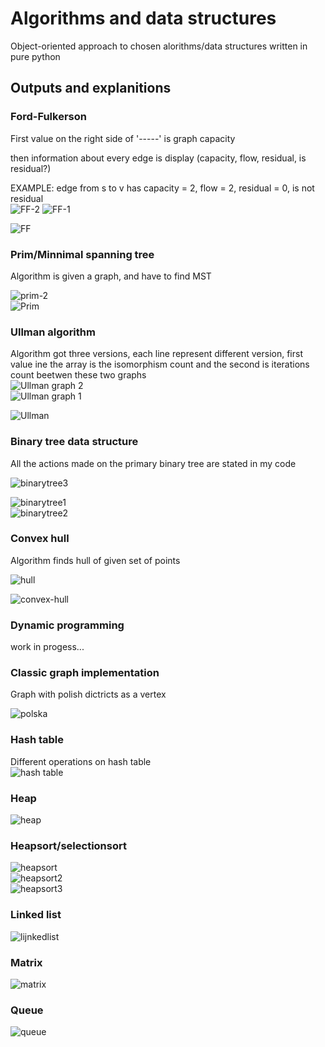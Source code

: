 # Algorithms and data structures
Object-oriented approach to chosen alorithms/data structures written in pure python
## Outputs and explanitions
### Ford-Fulkerson
First value on the right side of '-----' is graph capacity  
  
then information about every edge is display (capacity, flow, residual, is residual?)  

EXAMPLE: edge from s to v has capacity = 2, flow = 2, residual = 0, is not residual  
  ![FF-2](https://github.com/wasikjakub/Algorithms-and-data-structures/assets/144064944/35c48488-6e1c-442c-be59-3c583a0d8e05)
  ![FF-1](https://github.com/wasikjakub/Algorithms-and-data-structures/assets/144064944/91708e0d-6a88-41ae-b7a7-85022c20d1c3)

![FF](https://github.com/wasikjakub/Algorithms-and-data-structures/assets/144064944/565c0dc9-fe42-4da3-81b8-8ff391acb844)

### Prim/Minnimal spanning tree  
Algorithm is given a graph, and have to find MST  
  
![prim-2](https://github.com/wasikjakub/Algorithms-and-data-structures/assets/144064944/99dea6ba-e89c-4e3d-9502-532fb2fc9a11)  
![Prim](https://github.com/wasikjakub/Algorithms-and-data-structures/assets/144064944/1122261e-b5c4-4677-8304-26674ccda09e)  

### Ullman algorithm  
  Algorithm got three versions, each line represent different version, first value ine the array is the isomorphism count and the second is iterations count  beetwen these two graphs  
  ![Ullman graph 2](https://github.com/wasikjakub/Algorithms-and-data-structures/assets/144064944/e8fe48a6-b7af-409d-a4a3-8fbc8056eb6f)  
  ![Ullman graph 1](https://github.com/wasikjakub/Algorithms-and-data-structures/assets/144064944/791c43c7-8eef-4f32-99cb-ca7d7a15f895)  

  ![Ullman](https://github.com/wasikjakub/Algorithms-and-data-structures/assets/144064944/d28619f8-1751-4468-8d80-38900f3a87f4)

### Binary tree data structure

All the actions made on the primary binary tree are stated in my code

![binarytree3](https://github.com/wasikjakub/Algorithms-and-data-structures/assets/144064944/05ecfbda-ef5b-49c8-b3e4-2c70737c6c6d)  


![binarytree1](https://github.com/wasikjakub/Algorithms-and-data-structures/assets/144064944/1a9fe86b-ac06-4dcf-98d0-d2698d1b45f7)  
![binarytree2](https://github.com/wasikjakub/Algorithms-and-data-structures/assets/144064944/bd2f4c08-79de-44e4-a28d-9a89b623aff1)


### Convex hull

Algorithm finds hull of given set of points
  
![hull](https://github.com/wasikjakub/Algorithms-and-data-structures/assets/144064944/76256045-3708-41de-be11-c5246bfb6623)
  
![convex-hull](https://github.com/wasikjakub/Algorithms-and-data-structures/assets/144064944/b50f612c-34d9-44d2-a508-04a17c24418a)

### Dynamic programming

  work in progess...

### Classic graph implementation

Graph with polish dictricts as a vertex
   
![polska](https://github.com/wasikjakub/Algorithms-and-data-structures/assets/144064944/17fe38d5-5cf5-4da1-91b7-bda079f6b7f4)  

### Hash table  

Different operations on hash table  
![hash table](https://github.com/wasikjakub/Algorithms-and-data-structures/assets/144064944/d37aad56-9cef-4a50-b238-7244d7f761ea)

### Heap  
  ![heap](https://github.com/wasikjakub/Algorithms-and-data-structures/assets/144064944/300e5387-e7b6-4716-955f-70772cb98717)

### Heapsort/selectionsort

![heapsort](https://github.com/wasikjakub/Algorithms-and-data-structures/assets/144064944/5b26c5cf-f381-4710-979a-29bef67f4868)  
![heapsort2](https://github.com/wasikjakub/Algorithms-and-data-structures/assets/144064944/d154aba0-5940-40ff-858c-4d3fb95e29a3)  
![heapsort3](https://github.com/wasikjakub/Algorithms-and-data-structures/assets/144064944/46aebb27-c636-47a8-b398-0e8235978ce0)  

### Linked list
  
![lijnkedlist](https://github.com/wasikjakub/Algorithms-and-data-structures/assets/144064944/a4b88937-3b80-4a41-8a52-940b49f7943b)

### Matrix
  
![matrix](https://github.com/wasikjakub/Algorithms-and-data-structures/assets/144064944/af548bce-2c5e-49cb-a109-11ba5e1c06f3)

### Queue
  ![queue](https://github.com/wasikjakub/Algorithms-and-data-structures/assets/144064944/8ccd1caf-668e-4416-8970-69074c562910)
